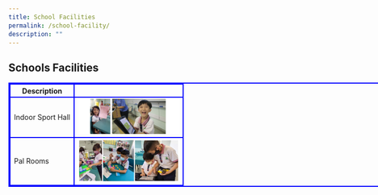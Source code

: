 ```yaml
---
title: School Facilities
permalink: /school-facility/
description: ""
---
```

<style>
table, th, td {
  border: 2px solid blue;
}
table {
  border-spacing: 0px;
}
</style>

<h2>Schools Facilities</h2>

<table style="width: 1000px">
  <tbody><tr>
    <th>Description</th>
    <th></th> 
  </tr>
  <tr>
    <td>Indoor Sport Hall</td>
    <td><img width="200" alt="Hall" src="/images/ALP2.png"></td></tr>
  <tr>
    <td>Pal Rooms</td>
    <td><img width="200" src="/images/ALP%202023.jpg"></td>
  </tr>
</tbody></table>